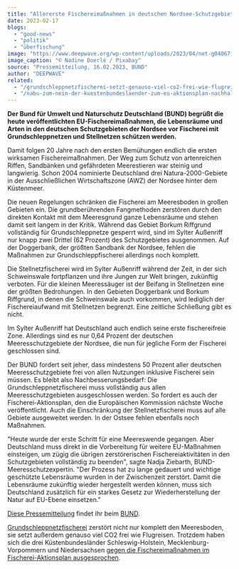 ```yaml
---
title: "Allererste Fischereimaßnahmen in deutschen Nordsee-Schutzgebieten treten in Kraft"
date: 2023-02-17
blogs: 
  - "good-news"
  - "politik"
  - "überfischung"
image: "https://www.deepwave.org/wp-content/uploads/2023/04/net-g04067fc87_1920.jpg"
image_caption: "© Nadine Doerlé / Pixabay"
source: "Pressemitteilung, 16.02.2023, BUND"
author: "DEEPWAVE"
related: 
  - "/grundschleppnetzfischerei-setzt-genauso-viel-co2-frei-wie-flugreisen/"
  - "/nabu-zum-nein-der-kuestenbundeslaender-zum-eu-aktionsplan-nachhaltige-fischerei/"
---
```


**Der Bund für Umwelt und Naturschutz Deutschland (BUND) begrüßt die heute veröffentlichten EU-Fischereimaßnahmen, die Lebensräume und Arten in den deutschen Schutzgebieten der Nordsee vor Fischerei mit Grundschleppnetzen und Stellnetzen schützen werden.**

Damit folgen 20 Jahre nach den ersten Bemühungen endlich die ersten wirksamen Fischereimaßnahmen. Der Weg zum Schutz von artenreichen Riffen, Sandbänken und gefährdeten Meerestieren war steinig und langwierig. Schon 2004 nominierte Deutschland drei Natura-2000-Gebiete in der Ausschließlichen Wirtschaftszone (AWZ) der Nordsee hinter dem Küstenmeer.

Die neuen Regelungen schränken die Fischerei am Meeresboden in großen Gebieten ein. Die grundberührenden Fangmethoden zerstören durch den direkten Kontakt mit dem Meeresgrund ganze Lebensräume und stehen damit seit langem in der Kritik. Während das Gebiet Borkum Riffgrund vollständig für Grundschleppnetze gesperrt wird, sind im Sylter Außenriff nur knapp zwei Drittel (62 Prozent) des Schutzgebietes ausgenommen. Auf der Doggerbank, der größten Sandbank der Nordsee, fehlen die Maßnahmen zur Grundschleppfischerei allerdings noch komplett.

Die Stellnetzfischerei wird im Sylter Außenriff während der Zeit, in der sich Schweinswale fortpflanzen und ihre Jungen zur Welt bringen, zukünftig verboten. Für die kleinen Meeressäuger ist der Beifang in Stellnetzen eine der größten Bedrohungen. In den Gebieten Doggerbank und Borkum Riffgrund, in denen die Schweinswale auch vorkommen, wird lediglich der Fischereiaufwand mit Stellnetzen begrenzt. Eine zeitliche Schließung gibt es nicht.

Im Sylter Außenriff hat Deutschland auch endlich seine erste fischereifreie Zone. Allerdings sind es nur 0,64 Prozent der deutschen Meeresschutzgebiete der Nordsee, die nun für jegliche Form der Fischerei geschlossen sind.

Der BUND fordert seit jeher, dass mindestens 50 Prozent aller deutschen Meeresschutzgebiete frei von allen Nutzungen inklusive Fischerei sein müssen. Es bleibt also Nachbesserungsbedarf: Die Grundschleppnetzfischerei muss vollständig aus allen Meeresschutzgebieten ausgeschlossen werden. So fordert es auch der Fischerei-Aktionsplan, den die Europäischen Kommission nächste Woche veröffentlicht. Auch die Einschränkung der Stellnetzfischerei muss auf alle Gebiete ausgeweitet werden. In der Ostsee fehlen ebenfalls noch Maßnahmen.

"Heute wurde der erste Schritt für eine Meereswende gegangen. Aber Deutschland muss direkt in die Vorbereitung für weitere EU-Maßnahmen einsteigen, um zügig die übrigen zerstörerischen Fischereiaktivitäten in den Schutzgebieten vollständig zu beenden", sagte Nadja Ziebarth, BUND-Meeresschutzexpertin. "Der Prozess hat zu lange gedauert und wichtige geschützte Lebensräume wurden in der Zwischenzeit zerstört. Damit die Lebensräume zukünftig wieder hergestellt werden können, muss sich Deutschland zusätzlich für ein starkes Gesetz zur Wiederherstellung der Natur auf EU-Ebene einsetzen."

[Diese Pressemitteilung](https://www.bund.net/service/presse/pressemitteilungen/detail/news/meereswende-in-sicht-allererste-fischereimassnahmen-in-deutschen-nordsee-schutzgebieten-treten-in-kraft/) findet ihr beim [BUND](https://www.bund.net/).

[Grundschleppnetzfischerei](https://www.deepwave.org/grundschleppnetzfischerei-setzt-genauso-viel-co2-frei-wie-flugreisen/) zerstört nicht nur komplett den Meeresboden, sie setzt außerdem genauso viel CO2 frei wie Flugreisen. Trotzdem haben sich die drei Küstenbundesländer Schleswig-Holstein, Mecklenburg-Vorpommern und Niedersachsen [gegen die Fischereimaßnahmen im Fischerei-Aktionsplan ausgesprochen](https://www.deepwave.org/nabu-zum-nein-der-kuestenbundeslaender-zum-eu-aktionsplan-nachhaltige-fischerei/).
